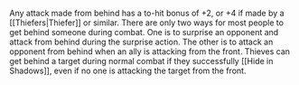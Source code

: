 Any attack made from behind has a to-hit bonus of +2, or +4 if made by a [[Thiefers|Thiefer]] or similar. There are only two ways for most people to get behind someone during combat. One is to surprise an opponent and attack from behind during the surprise action. The other is to attack an opponent from behind when an ally is attacking from the front. Thieves can get behind a target during normal combat if they successfully [[Hide in Shadows]], even if no one is attacking the target from the front.
